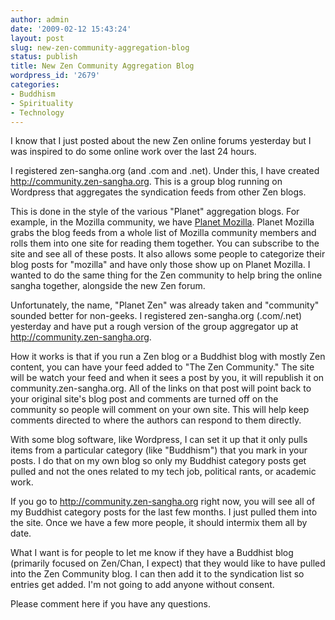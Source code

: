 ```yaml
---
author: admin
date: '2009-02-12 15:43:24'
layout: post
slug: new-zen-community-aggregation-blog
status: publish
title: New Zen Community Aggregation Blog
wordpress_id: '2679'
categories:
- Buddhism
- Spirituality
- Technology
---
```

I know that I just posted about the new Zen online forums yesterday but I was inspired to do some online work over the last 24 hours.

I registered zen-sangha.org (and .com and .net). Under this, I have created <a href="http://community.zen-sangha.org">http://community.zen-sangha.org</a>. This is a group blog running on Wordpress that aggregates the syndication feeds from other Zen blogs. 

This is done in the style of the various "Planet" aggregation blogs. For example, in the Mozilla community, we have <a href="http://planet.mozilla.org">Planet Mozilla</a>. Planet Mozilla grabs the blog feeds from a whole list of Mozilla community members and rolls them into one site for reading them together. You can subscribe to the site and see all of these posts. It also allows some people to categorize their blog posts for "mozilla" and have only those show up on Planet Mozilla. I wanted to do the same thing for the Zen community to help bring the online sangha together, alongside the new Zen forum.

Unfortunately, the name, "Planet Zen" was already taken and "community" sounded better for non-geeks. I registered zen-sangha.org (.com/.net) yesterday and have put a rough version of the group aggregator up at <a href="http://community.zen-sangha.org">http://community.zen-sangha.org</a>.

How it works is that if you run a Zen blog or a Buddhist blog with mostly Zen content, you can have your feed added to "The Zen Community." The site will be watch your feed and when it sees a post by you, it will republish it on community.zen-sangha.org. All of the links on that post will point back to your original site's blog post and comments are turned off on the community so people will comment on your own site. This will help keep comments directed to where the authors can respond to them directly.

With some blog software, like Wordpress, I can set it up that it only pulls items from a particular category (like "Buddhism") that you mark in your posts. I do that on my own blog so only my Buddhist category posts get pulled and not the ones related to my tech job, political rants, or academic work.

If you go to <a href="http://community.zen-sangha.org">http://community.zen-sangha.org</a> right now, you will see all of my Buddhist category posts for the last few months. I just pulled them into the site. Once we have a few more people, it should intermix them all by date.

What I want is for people to let me know if they have a Buddhist blog (primarily focused on Zen/Chan, I expect) that they would like to have pulled into the Zen Community blog. I can then add it to the syndication list so entries get added. I'm not going to add anyone without consent.

Please comment here if you have any questions.
